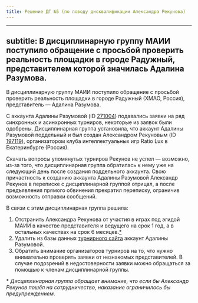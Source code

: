 ```yaml
---
title: Решение ДГ №5 (по поводу дисквалификации Александра Рекунова)
---
```


---
subtitle: В дисциплинарную группу МАИИ поступило обращение с просьбой проверить реальность площадки в городе Радужный, представителем которой значилась Адалина Разумова.
---

В дисциплинарную группу МАИИ поступило обращение с просьбой проверить реальность площадки в городе Радужный (ХМАО, Россия), представитель — Адалина Разумова.

С аккаунта Адалины Разумовой (ID [271004](https://rating.maii.li/b/player/271004)) подавались заявки на ряд синхронных и асинхронных турниров, некоторые из заявок были одобрены. Дисциплинарная группа установила, что аккаунт Адалины Разумовой поддельный и был создан Александром Рекуновым (ID [197119](https://rating.maii.li/b/player/197119)), организатором клуба интеллектуальных игр Ratio Lux в Екатеринбурге (Россия). 

Скачать вопросы упомянутых турниров Рекунов не успел — возможно, из-за того, что дисциплинарная группа обратилась к нему уже на следующий день после создания поддельного аккаунта. Свою причастность к созданию аккаунта Адалины Разумовой Александр Рекунов в переписке с дисциплинарной группой отрицал, а после предъявления прямого обвинения прекратил переписку, ограничив возможность отправки сообщений.

В связи с этим дисциплинарная группа решила:
1. Отстранить Александра Рекунова от участия в играх под эгидой МАИИ в качестве представителя и ведущего на срок 1 год, а в остальных качествах на срок 6 месяцев.[\*](#note)
2. Удалить из базы данных [турнирного сайта](https://rating.chgk.info/) аккаунт Адалины Разумовой.
3. Обратить внимание организаторов турниров на то, что нужно внимательно проверять заявки от незнакомых представителей. В случае подозрений в недостоверности заявки можно обращаться за помощью к членам дисциплинарной группы.

<a name=”note”></a>\* *Дисциплинарная группа обращает внимание, что если бы Александр Рекунов пошёл на сотрудничество, наказание ограничилось бы предупреждением*.
